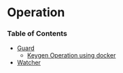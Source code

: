 # Operation

### Table of Contents

- [Guard](./docs/guard/)
  - [Keygen Operation using docker](./docs/guard/keygen-docker.md)
- [Watcher](#)


